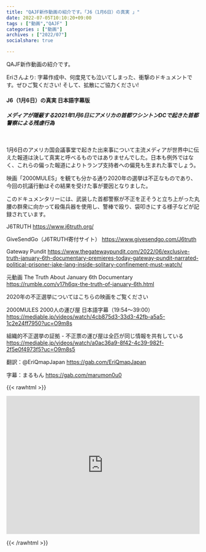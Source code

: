 ```yaml
---
title: "QAJF新作動画の紹介です。「J6（1月6日）の真実 」"
date: 2022-07-05T10:10:20+09:00
tags : ["動画","QAJF" ]
categories : ["動画"]
archives : ["2022/07"]
socialshare: true

---
```


QAJF新作動画の紹介です。

Eriさんより:
字幕作成中、何度見ても泣いてしまった、衝撃のドキュメントです。ぜひご覧ください! そして、拡散にご協力ください!     

<h4>J6（1月6日）の真実  日本語字幕版</h4>
  <h5 style="margin-bottom:50px;">メディアが隠蔽する2021年1月6日にアメリカの首都ワシントンDCで起きた首都警察による残虐行為 </h5>

1月6日のアメリカ国会議事堂で起きた出来事について主流メディアが世界中に伝えた報道は決して真実と呼べるものではありませんでした。日本も例外ではなく、これらの偏った報道によりトランプ支持者への偏見も生まれた事でしょう。

映画「2000MULES」を観ても分かる通り2020年の選挙は不正なものであり、今回の抗議行動はその結果を受けた事が要因となりました。

このドキュメンタリーには、武装した首都警察が不正を正そうと立ち上がった丸腰の群衆に向かって殺傷兵器を使用し、警棒で殴り、袋叩きにする様子などが記録されています。

J6TRUTH
https://www.j6truth.org/

GiveSendGo（J6TRUTH寄付サイト）
https://www.givesendgo.com/J6truth

Gateway Pundit
https://www.thegatewaypundit.com/2022/06/exclusive-truth-january-6th-documentary-premieres-today-gateway-pundit-narrated-political-prisoner-jake-lang-inside-solitary-confinement-must-watch/

元動画
The Truth About January 6th Documentary
https://rumble.com/v17h6qx-the-truth-of-january-6th.html

2020年の不正選挙についてはこちらの映画をご覧ください

2000MULES 2000人の運び屋 日本語字幕（19:54〜39:00）
https://mediable.jp/videos/watch/4cb875d3-33d3-42fb-a5a5-1c2e24ff7950?uc=O9m8s

組織的不正選挙の証拠 - 不正票の運び屋は全匹が同じ情報を共有している
https://mediable.jp/videos/watch/a0ac36a9-8f42-4c39-982f-2f5e0f4973f5?uc=O9m8s5

翻訳：@EriQmapJapan
https://gab.com/EriQmapJapan

字幕：まるもん
https://gab.com/marumon0u0




{{< rawhtml >}}

<iframe width="100%" height="360" scrolling="no" frameborder="0" style="border: none;" src="https://mediable.jp/videos/watch/f719eeac-7956-40d9-ac1c-2b94a9e57b4b?uc=qSHL6c"></iframe>

{{< /rawhtml >}}
